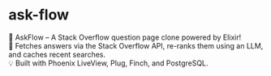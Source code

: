 # ask-flow
🚀 AskFlow – A Stack Overflow question page clone powered by Elixir!  
🔎 Fetches answers via the Stack Overflow API, re-ranks them using an LLM, and caches recent searches.  
💡 Built with Phoenix LiveView, Plug, Finch, and PostgreSQL.  
